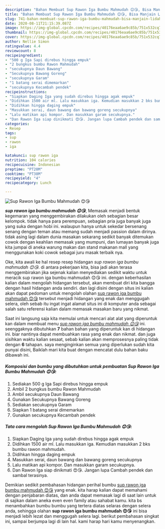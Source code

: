 ```yaml
---
description: "Bahan Membuat Sup Rawon Iga Bumbu Mahmudah 😊😘, Bisa Manjain Lidah"
title: "Bahan Membuat Sup Rawon Iga Bumbu Mahmudah 😊😘, Bisa Manjain Lidah"
slug: 741-bahan-membuat-sup-rawon-iga-bumbu-mahmudah-bisa-manjain-lidah
date: 2020-08-11T21:15:39.087Z
image: https://img-global.cpcdn.com/recipes/40176eaa6ae9c85b/751x532cq70/sup-rawon-iga-bumbu-mahmudah-😊😘-foto-resep-utama.jpg
thumbnail: https://img-global.cpcdn.com/recipes/40176eaa6ae9c85b/751x532cq70/sup-rawon-iga-bumbu-mahmudah-😊😘-foto-resep-utama.jpg
cover: https://img-global.cpcdn.com/recipes/40176eaa6ae9c85b/751x532cq70/sup-rawon-iga-bumbu-mahmudah-😊😘-foto-resep-utama.jpg
author: Nellie Simon
ratingvalue: 4.4
reviewcount: 8
recipeingredient:
- "500 g Iga Sapi direbus hingga empuk"
- "2 bungkus bumbu Rawon Mahmudah"
- "secukupnya Daun Bawang"
- "Secukupnya Bawang Goreng"
- "secukupnya Garam"
- "1 batang serai dimemarkan"
- "secukupnya Kecambah pendek"
recipeinstructions:
- "Siapkan Daging Iga yang sudah direbus hingga agak empuk"
- "Didihkan 1500 air ml. Lalu masukkan iga. Kemudian masukkan 2 bks bumbu rawon mahmudah."
- "Didihkan hingga daging empuk"
- "Masukkan serai, daun bawang dan bawang goreng secukupnya"
- "Lalu matikan api kompor. Dan masukkan garam secukupnya."
- "Dan Rawon Iga siap dinikmati 😍😘. Jangan lupa Cambah pendek dan sambal terasinya."
categories:
- Resep
tags:
- sup
- rawon
- iga

katakunci: sup rawon iga 
nutrition: 104 calories
recipecuisine: Indonesian
preptime: "PT20M"
cooktime: "PT38M"
recipeyield: "4"
recipecategory: Lunch

---
```



![Sup Rawon Iga Bumbu Mahmudah 😊😘](https://img-global.cpcdn.com/recipes/40176eaa6ae9c85b/751x532cq70/sup-rawon-iga-bumbu-mahmudah-😊😘-foto-resep-utama.jpg)

<b><i>sup rawon iga bumbu mahmudah 😊😘</i></b>, Memasak menjadi bentuk kegemaran yang menggembirakan dilakukan oleh sebagian besar kelompok. tidak hanya para perempuan, sebagian pria juga banyak juga yang suka dengan hobi ini. walaupun hanya untuk sekedar bersenang senang dengan teman atau memang sudah menjadi passion dalam dirinya. tidak asing lagi dalam dunia masakan sekarang sedikit banyak ditemukan cowok dengan keahlian memasak yang mumpuni, dan lumayan banyak juga kita jumpai di aneka warung makan dan stand makanan mall yang menggunakan koki cowok sebagai juru masak terbaik nya.



Oke, kita awali ke hal resep resep hidangan <i>sup rawon iga bumbu mahmudah 😊😘</i>. di antara pekerjaan kita, bisa jadi akan terasa menggembirakan jika sejenak kalian menyediakan sedikit waktu untuk meracik sup rawon iga bumbu mahmudah 😊😘 ini. dengan keberhasilan kalian dalam mengolah hidangan tersebut, akan membuat diri kita bangga dengan hasil hidangan anda sendiri. dan lagi disini dengan situs ini kalian akan dapat pedoman untuk mengolah olahan <u>sup rawon iga bumbu mahmudah 😊😘</u> tersebut menjadi hidangan yang enak dan menggugah selera, oleh sebab itu ingat ingat alamat situs ini di komputer anda sebagai salah satu referensi kalian dalam memasak masakan baru yang nikmat.


Saat ini langsung saja kita memulai untuk mencari alat alat yang diperuntuk kan dalam membuat menu <u><i>sup rawon iga bumbu mahmudah 😊😘</i></u> ini. seenggaknya dibutuhkan <b>7</b> bahan bahan yang diperuntuk kan di hidangan ini. biar nantinya dapat membuahkan rasa yang enak dan nikmat. dan juga sisihkan waktu kalian sesaat, sebab kalian akan memprosesnya paling tidak dengan <b>6</b> tahapan. saya menginginkan semua yang diperlukan sudah kita punyai disini, Baiklah mari kita buat dengan mencatat dulu bahan baku dibawah ini.

<!--inarticleads1-->

##### Komposisi dan bumbu yang dibutuhkan untuk pembuatan Sup Rawon Iga Bumbu Mahmudah 😊😘:

1. Sediakan 500 g Iga Sapi direbus hingga empuk
1. Ambil 2 bungkus bumbu Rawon Mahmudah
1. Ambil secukupnya Daun Bawang
1. Gunakan Secukupnya Bawang Goreng
1. Sediakan secukupnya Garam
1. Siapkan 1 batang serai dimemarkan
1. Gunakan secukupnya Kecambah pendek




<!--inarticleads2-->

##### Tata cara mengolah Sup Rawon Iga Bumbu Mahmudah 😊😘:

1. Siapkan Daging Iga yang sudah direbus hingga agak empuk
1. Didihkan 1500 air ml. Lalu masukkan iga. Kemudian masukkan 2 bks bumbu rawon mahmudah.
1. Didihkan hingga daging empuk
1. Masukkan serai, daun bawang dan bawang goreng secukupnya
1. Lalu matikan api kompor. Dan masukkan garam secukupnya.
1. Dan Rawon Iga siap dinikmati 😍😘. Jangan lupa Cambah pendek dan sambal terasinya.




Demikian sedikit pembahasan hidangan perihal bumbu <u>sup rawon iga bumbu mahmudah 😊😘</u> yang enak. kita harap kalian dapat memahami dengan penjabaran diatas, dan anda dapat memasak lagi di saat lain untuk di sajikan dalam aneka even even family atau sahabat kamu. kita bs menambahkan bumbu bumbu yang tertera diatas selaras dengan selera anda, sehingga olahan <b>sup rawon iga bumbu mahmudah 😊😘</b> ini bisa menjadi lebih lezat dan menggugah selera lagi. berikut pembahasan singkat ini, sampai berjumpa lagi di lain hal. kami harap hari kamu menyenangkan.
